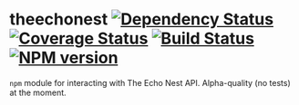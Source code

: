 # theechonest [![Dependency Status](https://gemnasium.com/playlist-media/theechonest.png)](https://gemnasium.com/playlist-media/theechonest) [![Coverage Status](https://coveralls.io/repos/playlist-media/theechonest/badge.png)](https://coveralls.io/r/playlist-media/theechonest) [![Build Status](https://travis-ci.org/playlist-media/theechonest.png?branch=master)](https://travis-ci.org/playlist-media/theechonest) [![NPM version](https://badge.fury.io/js/theechonest.png)](http://badge.fury.io/js/theechonest)

`npm` module for interacting with The Echo Nest API.  Alpha-quality (no tests) at the moment.
